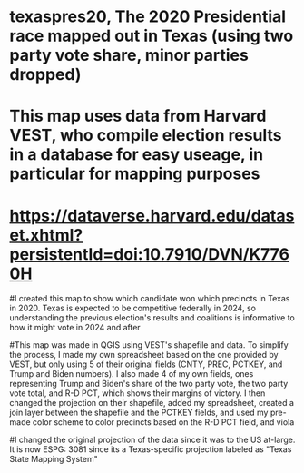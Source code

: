 # texaspres20, The 2020 Presidential race mapped out in Texas (using two party vote share, minor parties dropped)

# This map uses data from Harvard VEST, who compile election results in a database for easy useage, in particular for mapping purposes
# https://dataverse.harvard.edu/dataset.xhtml?persistentId=doi:10.7910/DVN/K7760H

#I created this map to show which candidate won which precincts in Texas in 2020. Texas is expected to be competitive federally in 2024, so understanding the previous election's results and coalitions is informative to how it might vote in 2024 and after

#This map was made in QGIS using VEST's shapefile and data. To simplify the process, I made my own spreadsheet based on the one provided by VEST, but only using 5 of their original fields (CNTY, PREC, PCTKEY, and Trump and Biden numbers). I also made 4 of my own fields, ones representing Trump and Biden's share of the two party vote, the two party vote total, and R-D PCT, which shows their margins of victory. I then changed the projection on their shapefile, added my spreadsheet, created a join layer between the shapefile and the PCTKEY fields, and used my pre-made color scheme to color precincts based on the R-D PCT field, and viola

#I changed the original projection of the data since it was to the US at-large. It is now ESPG: 3081 since its a Texas-specific projection labeled as "Texas State Mapping System"
